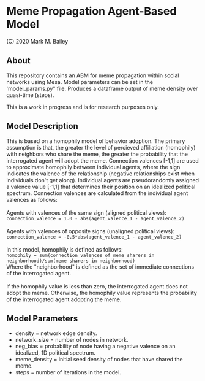 # Meme Propagation Agent-Based Model

(C) 2020 Mark M. Bailey

## About
This repository contains an ABM for meme propagation within social networks using Mesa.  Model parameters can be set in the 'model_params.py" file.  Produces a dataframe output of meme density over quasi-time (steps).

This is a work in progress and is for research purposes only.

## Model Description
This is based on a homophily model of behavior adoption.  The primary assumption is that, the greater the level of percieved affiliation (homophily) with neighbors who share the meme, the greater the probability that the interrogated agent will adopt the meme. Connection valences [-1,1] are used to approximate homophily between individual agents, where the sign indicates the valence of the relationship (negative relationships exist when individuals don't get along).  Individual agents are pseudorandomly assigned a valence value [-1,1] that determines their position on an idealized political spectrum.  Connection valences are calculated from the individual agent valences as follows: <br /><br />
Agents with valences of the same sign (aligned political views):<br />
`connection_valence = 1.0 - abs(agent_valence_1 - agent_valence_2)`<br /><br />
Agents with valences of opposite signs (unaligned political views):<br />
`connection_valence = -0.5*abs(agent_valence_1 - agent_valence_2)`<br /><br />
In this model, homophily is defined as follows:<br />
`homophily = sum(connection_valences of meme sharers in neighborhood)/sum(meme sharers in neighborhood)`<br />
Where the "neighborhood" is defined as the set of immediate connections of the interrogated agent.<br /><br />
If the homophily value is less than zero, the interrogated agent does not adopt the meme.  Otherwise, the homophily value represents the probability of the interrogated agent adopting the meme.

## Model Parameters
* density = network edge density.
* network_size = number of nodes in network.
* neg_bias = probability of node having a negative valence on an idealized, 1D political spectrum.
* meme_density = initial seed density of nodes that have shared the meme.
* steps = number of iterations in the model.
